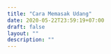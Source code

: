```yaml
---
title: "Cara Memasak Udang"
date: 2020-05-22T23:59:19+07:00
draft: false
layout: ""
description: ""
---
```


